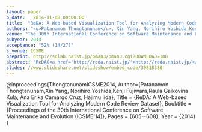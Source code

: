 ```yaml
---
layout: paper
p_date:   2014-11-08 00:00:00
title:  "ReDA: A Web-based Visualization Tool for Analyzing Modern Code Review Dataset"
authors: "<u>Patanamon Thongtanunam</u>, Xin Yang, Norihiro Yoshida,Kenji Fujiwara,Raula Gaikovina Kula, Ana Erika Camargo Cruz, Hajimu Iida"
venue: "The 30th International Conference on Software Maintenance and Evolution (ICSME 2014)"
pubyear: 2014
acceptance: "52% (14/27)"
s_venue: ICSME
preprint: http://sdlab.naist.jp/pman3/pman3.cgi?DOWNLOAD=100
abstract: "ReDA(<a href='http://reda.naist.jp/'>http://reda.naist.jp/</a>) is a web-based visualization tool for analyzing Modern Code Review (MCR) datasets for large Open Source Software (OSS) projects. MCR is a commonly practiced and lightweight inspection of source code using a support tool such as Gerrit system. Recently, mining code review history of such systems has received attention as a potentially effective method of ensuring software quality. However, due to increasing size and complexity of softwares being developed, these datasets are becoming unmanageable. ReDA aims to assist researchers of mining code review data by enabling better understand of dataset context and identifying abnormalities. Through real-time data interaction, users can quickly gain insight into the data and hone in on interesting areas to investigate. A video highlighting the main features can be found at: <a href='http://youtu.be/_fEoTRRas0U'>http://youtu.be/_fEoTRRas0U</a>"
slides: //www.slideshare.net/slideshow/embed_code/39818380
---
```

@inproceedings{ThongtanunamICSME2014,
	Author={Patanamon Thongtanunam,Xin Yang, Norihiro Yoshida,Kenji Fujiwara,Raula Gaikovina Kula, Ana Erika Camargo Cruz, Hajimu Iida},
	Title = {ReDA: A Web-based Visualization Tool for Analyzing Modern Code Review Dataset},
	Booktitle = {Proceedings of the 30th International Conference on Software Maintenance and Evolution (ICSME'14)},
	Pages = {605--608},
	Year = {2014}
}